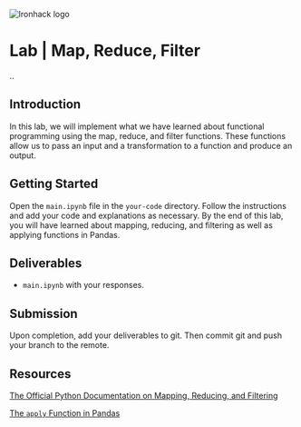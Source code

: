 ![Ironhack logo](https://i.imgur.com/1QgrNNw.png)

# Lab | Map, Reduce, Filter

..
## Introduction

In this lab, we will implement what we have learned about functional programming using the map, reduce, and filter functions. These functions allow us to pass an input and a transformation to a function and produce an output. 

## Getting Started

Open the `main.ipynb` file in the `your-code` directory. Follow the instructions and add your code and explanations as necessary. By the end of this lab, you will have learned about mapping, reducing, and filtering as well as applying functions in Pandas.

## Deliverables

- `main.ipynb` with your responses.

## Submission

Upon completion, add your deliverables to git. Then commit git and push your branch to the remote.

## Resources

[The Official Python Documentation on Mapping, Reducing, and Filtering](https://docs.python.org/3/howto/functional.html#built-in-functions)

[The `apply` Function in Pandas](https://pandas.pydata.org/pandas-docs/stable/generated/pandas.DataFrame.apply.html)
